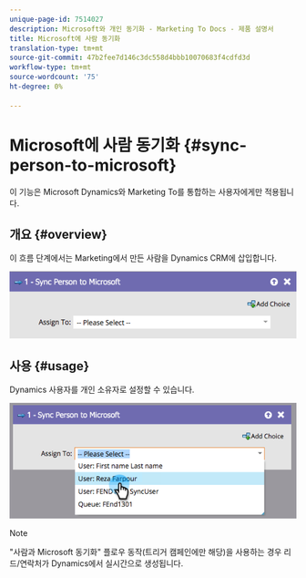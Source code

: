 ```yaml
---
unique-page-id: 7514027
description: Microsoft와 개인 동기화 - Marketing To Docs - 제품 설명서
title: Microsoft에 사람 동기화
translation-type: tm+mt
source-git-commit: 47b2fee7d146c3dc558d4bbb10070683f4cdfd3d
workflow-type: tm+mt
source-wordcount: '75'
ht-degree: 0%

---
```



# Microsoft에 사람 동기화 {#sync-person-to-microsoft}

이 기능은 Microsoft Dynamics와 Marketing To를 통합하는 사용자에게만 적용됩니다.

## 개요 {#overview}

이 흐름 단계에서는 Marketing에서 만든 사람을 Dynamics CRM에 삽입합니다.

![](assets/one.png)

## 사용 {#usage}

Dynamics 사용자를 개인 소유자로 설정할 수 있습니다.

![](assets/two.png)

>[!NOTE]
>
>&quot;사람과 Microsoft 동기화&quot; 플로우 동작(트리거 캠페인에만 해당)을 사용하는 경우 리드/연락처가 Dynamics에서 실시간으로 생성됩니다.

